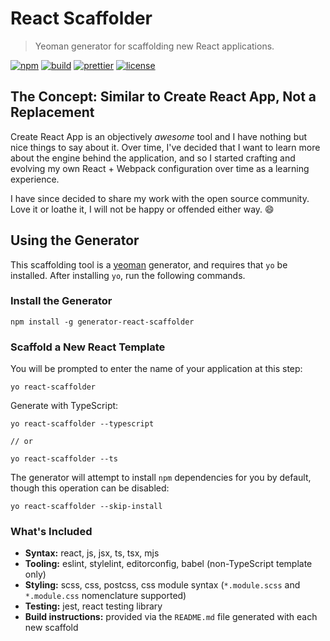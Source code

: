 # React Scaffolder
> Yeoman generator for scaffolding new React applications.

[![npm](https://img.shields.io/npm/v/generator-react-scaffolder.svg)](https://www.npmjs.com/package/generator-react-scaffolder)
[![build](https://github.com/dzervoudakes/react-scaffolder/workflows/build/badge.svg)](https://github.com/dzervoudakes/react-scaffolder/actions)
[![prettier](https://img.shields.io/badge/code_style-prettier-ff69b4.svg)](https://prettier.io/)
[![license](https://img.shields.io/badge/License-MIT-blue.svg)](https://opensource.org/licenses/MIT)

## The Concept: Similar to Create React App, Not a Replacement

Create React App is an objectively _awesome_ tool and I have nothing but nice things to say about it. Over time, I've decided that I want to learn more about the engine behind the application, and so I started crafting and evolving my own React + Webpack configuration over time as a learning experience.

I have since decided to share my work with the open source community. Love it or loathe it, I will not be happy or offended either way. 😄

## Using the Generator

This scaffolding tool is a [yeoman](https://yeoman.io/) generator, and requires that `yo` be installed. After installing `yo`, run the following commands.

### Install the Generator

```
npm install -g generator-react-scaffolder
```

### Scaffold a New React Template

You will be prompted to enter the name of your application at this step:

```
yo react-scaffolder
```

Generate with TypeScript:

```
yo react-scaffolder --typescript

// or

yo react-scaffolder --ts
```

The generator will attempt to install `npm` dependencies for you by default, though this operation can be disabled:

```
yo react-scaffolder --skip-install
```

### What's Included

* **Syntax:** react, js, jsx, ts, tsx, mjs
* **Tooling:** eslint, stylelint, editorconfig, babel (non-TypeScript template only)
* **Styling:** scss, css, postcss, css module syntax (`*.module.scss` and `*.module.css` nomenclature supported)
* **Testing:** jest, react testing library
* **Build instructions:** provided via the `README.md` file generated with each new scaffold
